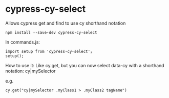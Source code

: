 # cypress-cy-select
Allows cypress get and find to use cy shorthand notation

```
npm install --save-dev cypress-cy-select
```

In commands.js:

```
import setup from 'cypress-cy-select';
setup();
```

How to use it:
Like cy.get, but you can now select data-cy with a shorthand notation: cy|mySelector

e.g.
```
cy.get("cy|mySelector .myClass1 > .myClass2 tagName")
```
